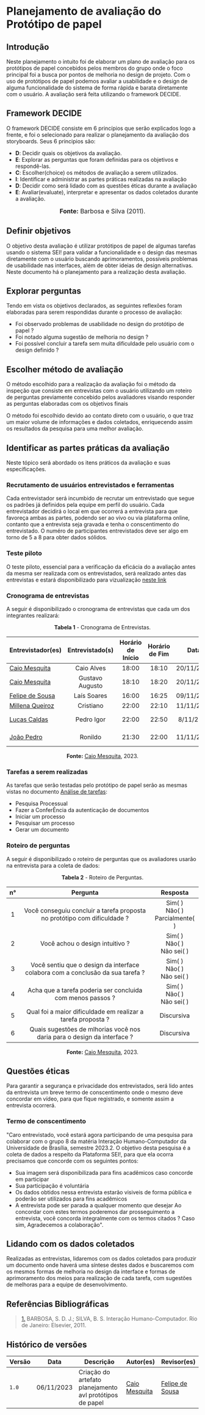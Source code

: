 # Planejamento de avaliação do Protótipo de papel

## Introdução 
Neste planejamento o intuito foi de elaborar um plano de avaliação para os protótipos de papel concebidos pelos membros do grupo onde o foco principal foi a busca por pontos de melhoria no design de projeto. Com o uso de protótipos de papel podemos avaliar a usabilidade e o design de alguma funcionalidade do sistema de forma rápida e barata diretamente com o usuário. A avaliação será feita utilizando o framework DECIDE.
## Framework DECIDE
O framework DECIDE consiste em 6 princípios que serão explicados logo a frente, e foi o selecionado para realizar o planejamento da avaliação dos storyboards. Seus 6 principios são:

* **D**: Decidir quais os objetivos da avaliação.
* **E**: Explorar as perguntas que foram definidas para os objetivos e respondê-las.
* **C**: Escolher(choice) os métodos de avaliação a serem utilizados.
* **I**: Identificar e administrar as partes práticas realizadas na avaliação
* **D**: Decidir como será lidado com as questões éticas durante a avaliação
* **E**: Avaliar(evaluate), interpretar e apresentar os dados coletados durante a avaliação.

<font size="3"><p style="text-align: center"><b>Fonte:</b> Barbosa e Silva (2011).</p></font>

## Definir objetivos
O objetivo desta avaliação é utilizar protótipos de papel de algumas tarefas usando o sistema SEI! para validar a funcionalidade e o design das mesmas diretamente com o usuário buscando aprimoramentos, possíveis problemas de usabilidade nas interfaces, além de obter ideias de design alternativas. Neste documento há o planejamento para a realização desta avaliação.

## Explorar perguntas
Tendo em vista os objetivos declarados, as seguintes reflexões foram elaboradas para serem respondidas durante o processo de avaliação:
* Foi observado problemas de usabilidade no design do protótipo de papel ? 
* Foi notado alguma sugestão de melhoria no design ?
* Foi possível concluir a tarefa sem muita dificuldade pelo usuário com o design definido ?

  
## Escolher método de avaliação
O método escolhido para a realização da avaliação foi o método da inspeção que consiste em entrevistas com o usuário utilizando um roteiro de perguntas previamente concebido pelos avaliadores visando responder as perguntas elaboradas com os objetivos finais

O método foi escolhido devido ao contato direto com o usuário, o que traz um maior volume de informações e dados coletados, enriquecendo assim os resultados da pesquisa para uma melhor avaliação.

## Identificar as partes práticas da avaliação
Neste tópico será abordado os itens práticos da avaliação e suas especificações.

### Recrutamento de usuários entrevistados e ferramentas
Cada entrevistador será incumbido de recrutar um entrevistado que segue os padrões já definidos pela equipe em perfil do usuário. Cada entrevistador decidirá o local em que ocorrerá a entrevista para que favoreça ambas as partes, podendo ser ao vivo ou via plataforma online, contanto que a entrevista seja gravada e tenha o conscentimento do entrevistado. O numéro de participantes entrevistados deve ser algo em torno de 5 a 8 para obter dados sólidos.

### Teste piloto
   O teste piloto, essencial para a verificação da eficácia do a avaliação antes da mesma ser realizada com os entrevistados, será realizado antes das entrevistas e estará disponibilizado para vizualização [neste link]()

### Cronograma de entrevistas
A seguir é disponibilizado o cronograma de entrevistas que cada um dos integrantes realizará:

<center>
  
**Tabela 1** - Cronograma de Entrevistas.

| Entrevistador(es)                              | Entrevistado(s) | Horário de Início | Horário de Fim |    Data    |          Local          |
| ---------------------------------------------- | :-------------: | :---------------: | :------------: | :--------: | :---------------------: |
| [Caio Mesquita](https://github.com/Caiomesvie)   |  Caio Alves  |       18:00      |     18:10      | 20/11/2023 | Presencial  |
| [Caio Mesquita](https://github.com/Caiomesvie)   |  Gustavo Augusto  |       18:10       |     18:20      | 20/11/2023 | Presencial  |
| [Felipe de Sousa](https://github.com/fsousac)     | Laís Soares     | 16:00              | 16:25          | 09/11/2023 | Pessoalmente |
| [Millena Queiroz](https://github.com/MillenaQueiroz) | Cristiano |       22:00       |     22:10      | 11/11/2023 |   Pessoalmente    |
| [Lucas Caldas](https://github.com/lucascaldasb)   |  Pedro Igor  |       22:00       |     22:50      | 8/11/2023 |   Plataforma Discord    |
|  [João Pedro](https://github.com/JoosPerro)       | Ronildo  |       21:30       |    22:00      | 11/11/2023 | Plataforma Discord |

**Fonte:** [Caio Mesquita](https://github.com/Caiomesvie), 2023.
</center>

### Tarefas a serem realizadas 
As tarefas que serão testadas pelo protótipo de papel serão as mesmas vistas no documento [Análise de tarefas](https://interacao-humano-computador.github.io/2023.2-SEI-GDF/#/analise-de-requisitos/analise-de-tarefas/HTA.md):
* Pesquisa Processual
* Fazer a ConferÊncia da autenticação de documentos
* Iniciar um processo
* Pesquisar um processo
* Gerar um documento 


### Roteiro de perguntas
A seguir é disponibilizado o roteiro de perguntas que os avaliadores usarão na entrevista para a coleta de dados:

<center>
  
**Tabela 2** - Roteiro de Perguntas.

|n°|Pergunta|Resposta|
| :-: | :-: | :-: |
|1| Você conseguiu concluir a tarefa proposta no protótipo com dificuldade ?|Sim( ) <br />Não( ) <br />Parcialmente( )|
|2| Você achou o design intuitivo ?|Sim( ) <br />Não( ) <br />Não sei( )|
|3| Você sentiu que o design da interface colabora com a conclusão da sua tarefa ?|Sim( ) <br />Não( ) <br />Não sei( )|
|4| Acha que a tarefa poderia ser concluida com menos passos ?|Sim( ) <br />Não( ) <br />Não sei( )|
|5| Qual foi a maior dificuldade em realizar a tarefa proposta ?|Discursiva|
|6| Quais sugestões de mlhorias você nos daria para o design da interface ?|Discursiva|

**Fonte:** [Caio Mesquita](https://github.com/Caiomesvie), 2023.
</center>

## Questões éticas
Para garantir a segurança e privacidade dos entrevistados, será lido antes da entrevista um breve termo de conscentimento onde o mesmo deve concordar em vídeo, para que fique registrado, e somente assim a entrevista ocorrerá.
### Termo de conscentimento
"Caro entrevistado, você estará agora participando de uma pesquisa para colaborar com o grupo 8 da matéria Interação Humano-Computador da Universidade de Brasília, semestre 2023.2. O objetivo desta pesquisa é a coleta de dados a respeito da Plataforma SEI!, para que ela ocorra precisamos que concorde com os seguintes pontos:
* Sua imagem será disponibilizada para fins acadêmicos caso concorde em participar
* Sua participação é voluntária
* Os dados obtidos nessa entrevista estarão visiveis de forma pública e poderão ser utilizados para fins acadêmicos
* A entrevista pode ser parada a qualquer momento que desejar
Ao concordar com estes termos poderemos dar prosseguimento a entrevista, você concorda integralmente com os termos citados ? Caso sim, Agradecemos a colaboração".

## Lidando com os dados coletados
Realizadas as entrevistas, lidaremos com os dados coletados para produzir um documento onde haverá uma síntese destes dados e buscaremos com os mesmos formas de melhoria no design da interface e formas de aprimoramento dos meios para realização de cada tarefa, com sugestões de melhoras para a equipe de desenvolvimento.

## Referências Bibliográficas

> <a id="REF1" href="#anchor_1">1.</a> BARBOSA, S. D. J.; SILVA, B. S. Interação Humano-Computador. Rio de Janeiro: Elsevier, 2011.

## Histórico de versões

| Versão | Data       | Descrição                                       | Autor(es)                                                                                     | Revisor(es)                                      |
| ------ | ---------- | ----------------------------------------------- | ------------------------------------------------| ------------------------------------------------ |
| `1.0`  | 06/11/2023 | Criação do artefato planejamento avl protótipos de papel| [Caio Mesquita](https://github.com/Caiomesvie)  | [Felipe de Sousa](https://github.com/fsousac) | 
